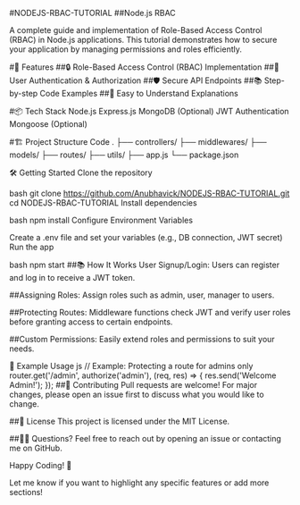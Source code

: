 #NODEJS-RBAC-TUTORIAL
##Node.js RBAC

A complete guide and implementation of Role-Based Access Control (RBAC) in Node.js applications. 
This tutorial demonstrates how to secure your application by managing permissions and roles efficiently.

#🚀 Features
##🔒 Role-Based Access Control (RBAC) Implementation
##👤 User Authentication & Authorization
##🛡️ Secure API Endpoints
##📚 Step-by-step Code Examples
##📝 Easy to Understand Explanations

#📦 Tech Stack
Node.js
Express.js
MongoDB (Optional)
JWT Authentication
Mongoose (Optional)


#🏗️ Project Structure
Code
.
├── controllers/
├── middlewares/
├── models/
├── routes/
├── utils/
├── app.js
└── package.json

🛠️ Getting Started
Clone the repository

bash
git clone https://github.com/Anubhavick/NODEJS-RBAC-TUTORIAL.git
cd NODEJS-RBAC-TUTORIAL
Install dependencies

bash
npm install
Configure Environment Variables

Create a .env file and set your variables (e.g., DB connection, JWT secret)
Run the app

bash
npm start
##📚 How It Works
User Signup/Login:
Users can register and log in to receive a JWT token.

##Assigning Roles:
Assign roles such as admin, user, manager to users.

##Protecting Routes:
Middleware functions check JWT and verify user roles before granting access to certain endpoints.

##Custom Permissions:
Easily extend roles and permissions to suit your needs.

🌟 Example Usage
js
// Example: Protecting a route for admins only
router.get('/admin', authorize('admin'), (req, res) => {
  res.send('Welcome Admin!');
});
##🤝 Contributing
Pull requests are welcome! For major changes, please open an issue first to discuss what you would like to change.

##📄 License
This project is licensed under the MIT License.

##🙋‍♂️ Questions?
Feel free to reach out by opening an issue or contacting me on GitHub.

Happy Coding! 🚀

Let me know if you want to highlight any specific features or add more sections!
